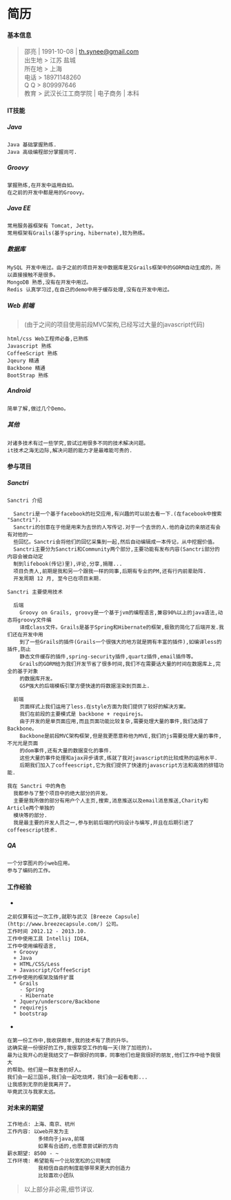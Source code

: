 简历
========

#### 基本信息

> 邵亮 | 1991-10-08 | th.synee@gmail.com  
> 出生地 > 江苏 盐城  
> 所在地 > 上海  
> 电话 > 18971148260  
> Q Q > 809997646  
> 教育 > 武汉长江工商学院 | 电子商务 | 本科

#### IT技能

##### Java

```
Java 基础掌握熟练.
Java 高级编程部分掌握尚可.
```
##### Groovy
```
掌握熟练,在开发中运用自如。
在之前的开发中都是用的Groovy。
```
##### Java EE
```
常用服务器框架有 Tomcat, Jetty。
常用框架有Grails(基于spring，hibernate),较为熟练。
```
##### 数据库
```
MySQL 开发中用过。由于之前的项目开发中数据库是又Grails框架中的GORM自动生成的，所以直接接触不是很多。
MongoDB 熟悉,没有在开发中用过。
Redis 认真学习过,在自己的demo中用于缓存处理,没有在开发中用过。
```
##### Web 前端
> (由于之间的项目使用前段MVC架构,已经写过大量的javascript代码)

```
html/css Web工程师必备,已熟练
Javascript 熟练
CoffeeScript 熟练
Jqeury 精通
Backbone 精通
BootStrap 熟练
```
##### Android
```
简单了解,做过几个Demo。
```
##### 其他
```
对诸多技术有过一些学究,尝试过用很多不同的技术解决问题。
it技术之海无边际,解决问题的能力才是最难能可贵的.
```


#### 参与项目

##### Sanctri
```
Sanctri 介绍

  Sanctri是一个基于facebook的社交应用,有兴趣的可以前去看一下.(在facebook中搜索 "Sanctri").
  Sanctri的创意在于他是用来为去世的人写传记.对于一个去世的人.他的身边的亲朋还有会有对他的一
  些回忆。Sanctri会将他们的回忆采集到一起,然后自动编辑成一本传记，从中挖掘价值。
  Sanctri主要分为Sanctri和Community两个部分,主要功能有发布内容(Sanctri部分的内容会被自动定
  制到lifebook(传记)里),评论,分享,捐赠...
  项目负责人,前期是我和另一个跟我一样的同事,后期有专业的PM,还有行内前辈助阵.
  开发周期 12 月, 至今已在项目末期.

Sanctri 主要使用技术

  后端
    Groovy on Grails, groovy是一个基于jvm的编程语言,兼容90%以上的java语法,动态将groovy文件编
    译成class文件。Grails是基于Spring和Hibernate的框架,极致的简化了后端开发.我们还在开发中用
    到了一些Grails的插件(Grails一个很强大的地方就是拥有丰富的插件),如编译less的插件,防止
    静态文件缓存的插件,spring-security插件,quartz插件,email插件等。
    Grails的GORM给为我们开发节省了很多时间,我们不在需要话大量的时间在数据库上,完全的基于对象
    的数据库开发。
    GSP强大的后端模板引擎方便快速的将数据渲染到页面上.
    
  前端
    页面样式上我们运用了less.在style方面为我们提供了较好的解决方案。
    我们在前段的主要模式是 backbone + requirejs。
    由于开发的是单页面应用,而且页面功能比较复杂,需要处理大量的事件,我们选择了Backbone。
    Backbone是前段MVC架构框架,但是我更愿意称他为MVE,我们的js需要处理大量的事件,不光光是页面
    的dom事件,还有大量的数据变化的事件.
    这些大量的事件处理和ajax异步请求,练就了我对javascript的比较成熟的运用水平.
    后期我们加入了coffeescript,它为我们提供了快速的javascript方法和高效的排错功能.

我在 Sanctri 中的角色
  我都参与了整个项目中的绝大部分的开发。
  主要是我所做的部分有用户个人主页,搜索,消息推送以及email消息推送,Charity和Article两个单独的
  模块等的部分.
  我是最主要的开发人员之一,参与到前后端的代码设计与编写,并且在后期引进了coffeescript技术.
```
##### QA
```
一个分享图片的小web应用。
参与了编码的工作。
```

#### 工作经验
*
```
之前仅算有过一次工作,就职与武汉 [Breeze Capsule](http://www.breezecapsule.com/) 公司。
工作时间 2012.12 - 2013.10.
工作中使用工具 Intellij IDEA, 
工作中使用编程语言, 
  + Groovy
  + Java
  + HTML/CSS/Less
  + Javascript/CoffeeScript
工作中使用的框架及插件扩展
  * Grails
    - Spring
    - Hibernate
  * Jquery/underscore/Backbone
  * requirejs
  * bootstrap
```
*
```
在第一份工作中,我收获颇丰,我的技术有了质的升华。
这确实是一份很好的工作,我很享受工作的每一天(除了加班的)。
最为让我开心的是我结交了一群很好的同事，同事他们也是我很好的朋友,他们工作中给予我很大
的帮助。他们是一群友善的好人。
我们会一起三国杀,我们会一起吃烧烤，我们会一起看电影...
让我感到无奈的是我离开了。
毕竟武汉与我家太远。
```

#### 对未来的期望
  
  ```
  工作地点: 上海、南京、杭州 
  工作内容: 以web开发为主
            多倾向于java,前端
            如果有合适的,也愿意尝试新的方向
  薪水期望: 8500 - ~
  工作环境: 希望能有一个比较宽松的公司制度
            我相信自由的制度能够带来更大的创造力
            比较喜欢小团队
  ```
  > 以上部分非必需,细节详议.
